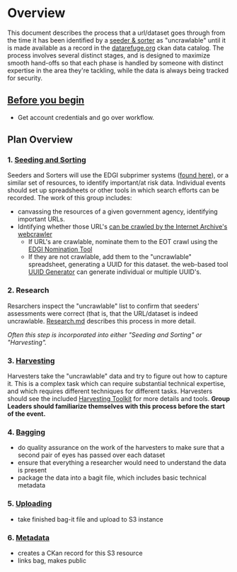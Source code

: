 # Overview

This document describes the process that a url/dataset goes through from the time it has been identified by a [seeder & sorter](https://github.com/datarefugephilly/workflow/blob/master/seednsort.md) as "uncrawlable" until it is made available as a record in the [datarefuge.org](http://www.datarefuge.org) ckan data catalog. The process involves several distinct stages, and is designed to maximize smooth hand-offs so that each phase is handled by someone with distinct expertise in the area they're tackling, while the data is always being tracked for security.

## [Before you begin](advance-work.md)
- Get account credentials and go over workflow. 

## Plan Overview
### 1. [Seeding and Sorting](seednsort.md)
Seeders and Sorters will use the EDGI subprimer systems ([found here](https://envirodatagov.org/agency-forecasts/)), or a similar set of resources, to identify important/at risk data. Individual events should set up spreadsheets or other tools in which search efforts can be recorded. The work of this group includes:

- canvassing the resources of a given government agency, identifying important URLs.
- Idntifying whether those URL's [can be crawled by the Internet Archive's webcrawler](./what-heritrix-does.md)
    - If URL's are crawlable, nominate them to the EOT crawl using the [EDGI Nomination Tool](https://chrome.google.com/webstore/detail/nominationtool/abjpihafglmijnkkoppbookfkkanklok?hl=en)
    - If they are not crawlable, add them to the "uncrawlable" spreadsheet, generating a UUID for this dataset.  the web-based tool [UUID Generator](https://www.uuidgenerator.net) can generate individual or multiple UUID's.

### 2. Research
Resarchers inspect the "uncrawlable" list to confirm that seeders' assessments were correct (that is, that the URL/dataset is indeed uncrawlable. [Research.md](research.md) describes this process in more detail. 

*Often this step is incorporated into either "Seeding and Sorting" or "Harvesting".*

### 3. [Harvesting](harvesting-toolkit)
Harvesters take the "uncrawlable" data and try to figure out how to capture it. This is a complex task which can require substantial technical expertise, and which requires different techniques for different tasks. Harvesters should see the included [Harvesting Toolkit](./harvesting-toolkit) for more details and tools. **Group Leaders should familiarize themselves with this process before the start of the event.**

### 4. [Bagging](bagging.md)
- do quality assurance on the work of the harvesters to make sure that a second pair of eyes has passed over each dataset
- ensure that everything a researcher would need to understand the data is present
- package the data into a bagit file, which includes basic technical metadata

### 5. [Uploading](uploaders.md)
- take finished bag-it file and upload to S3 instance

### 6. [Metadata](metadata.md)
- creates a CKan record for this S3 resource
- links bag, makes public
